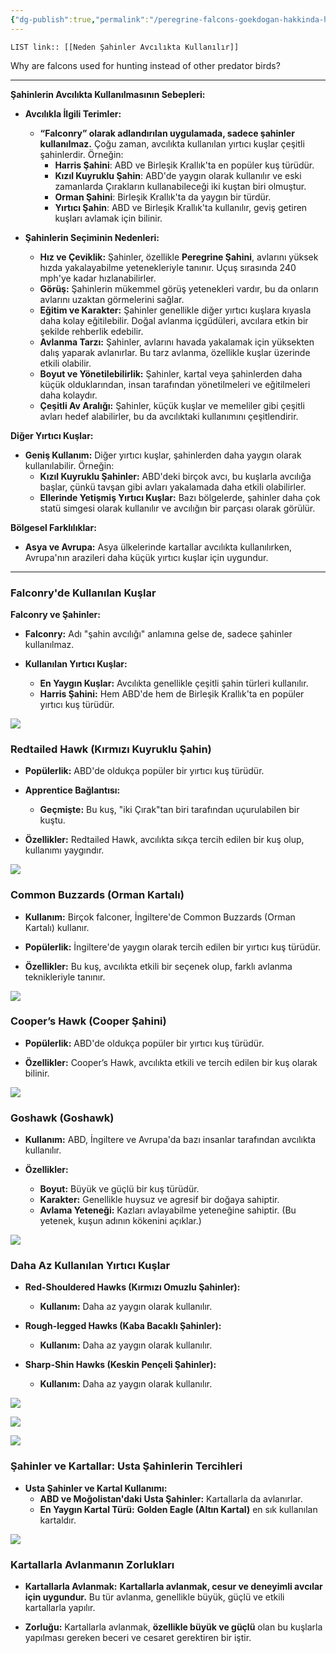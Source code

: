 ```yaml
---
{"dg-publish":true,"permalink":"/peregrine-falcons-goekdogan-hakkinda-hersey/genel-sahin-konulari/neden-sahinler-avcilikta-kullanilir/"}
---
```


`LIST link:: [[Neden Şahinler Avcılıkta Kullanılır]] `


Why are falcons used for hunting instead of other predator birds?

---

**Şahinlerin Avcılıkta Kullanılmasının Sebepleri:**

- **Avcılıkla İlgili Terimler:**

  - **“Falconry” olarak adlandırılan uygulamada, sadece şahinler kullanılmaz.** Çoğu zaman, avcılıkta kullanılan yırtıcı kuşlar çeşitli şahinlerdir. Örneğin:
    - **Harris Şahini**: ABD ve Birleşik Krallık'ta en popüler kuş türüdür.
    - **Kızıl Kuyruklu Şahin**: ABD'de yaygın olarak kullanılır ve eski zamanlarda Çırakların kullanabileceği iki kuştan biri olmuştur.
    - **Orman Şahini**: Birleşik Krallık'ta da yaygın bir türdür.
    - **Yırtıcı Şahin**: ABD ve Birleşik Krallık'ta kullanılır, geviş getiren kuşları avlamak için bilinir.

- **Şahinlerin Seçiminin Nedenleri:**

  - **Hız ve Çeviklik:** Şahinler, özellikle **Peregrine Şahini**, avlarını yüksek hızda yakalayabilme yetenekleriyle tanınır. Uçuş sırasında 240 mph'ye kadar hızlanabilirler.
  - **Görüş:** Şahinlerin mükemmel görüş yetenekleri vardır, bu da onların avlarını uzaktan görmelerini sağlar.
  - **Eğitim ve Karakter:** Şahinler genellikle diğer yırtıcı kuşlara kıyasla daha kolay eğitilebilir. Doğal avlanma içgüdüleri, avcılara etkin bir şekilde rehberlik edebilir.
  - **Avlanma Tarzı:** Şahinler, avlarını havada yakalamak için yüksekten dalış yaparak avlanırlar. Bu tarz avlanma, özellikle kuşlar üzerinde etkili olabilir.
  - **Boyut ve Yönetilebilirlik:** Şahinler, kartal veya şahinlerden daha küçük olduklarından, insan tarafından yönetilmeleri ve eğitilmeleri daha kolaydır.
  - **Çeşitli Av Aralığı:** Şahinler, küçük kuşlar ve memeliler gibi çeşitli avları hedef alabilirler, bu da avcılıktaki kullanımını çeşitlendirir.

**Diğer Yırtıcı Kuşlar:**

- **Geniş Kullanım:** Diğer yırtıcı kuşlar, şahinlerden daha yaygın olarak kullanılabilir. Örneğin:
  - **Kızıl Kuyruklu Şahinler:** ABD'deki birçok avcı, bu kuşlarla avcılığa başlar, çünkü tavşan gibi avları yakalamada daha etkili olabilirler.
  - **Ellerinde Yetişmiş Yırtıcı Kuşlar:** Bazı bölgelerde, şahinler daha çok statü simgesi olarak kullanılır ve avcılığın bir parçası olarak görülür.

**Bölgesel Farklılıklar:**

- **Asya ve Avrupa:** Asya ülkelerinde kartallar avcılıkta kullanılırken, Avrupa'nın arazileri daha küçük yırtıcı kuşlar için uygundur.

---
### **Falconry'de Kullanılan Kuşlar**

**Falconry ve Şahinler:**

- **Falconry:** Adı "şahin avcılığı" anlamına gelse de, sadece şahinler kullanılmaz.
    
- **Kullanılan Yırtıcı Kuşlar:**
    
    - **En Yaygın Kuşlar:** Avcılıkta genellikle çeşitli şahin türleri kullanılır.
    - **Harris Şahini:** Hem ABD'de hem de Birleşik Krallık'ta en popüler yırtıcı kuş türüdür.


![](https://qph.cf2.quoracdn.net/main-qimg-85e3e6c7e22536aab5e3ea64f5f9efcf-lq)

### **Redtailed Hawk (Kırmızı Kuyruklu Şahin)**

- **Popülerlik:** ABD'de oldukça popüler bir yırtıcı kuş türüdür.
    
- **Apprentice Bağlantısı:**
    
    - **Geçmişte:** Bu kuş, "iki Çırak"tan biri tarafından uçurulabilen bir kuştu.
- **Özellikler:** Redtailed Hawk, avcılıkta sıkça tercih edilen bir kuş olup, kullanımı yaygındır.

![](https://qph.cf2.quoracdn.net/main-qimg-bd30b47cd776507ecdc7d9468d313e82-lq)

### **Common Buzzards (Orman Kartalı)**

- **Kullanım:** Birçok falconer, İngiltere'de Common Buzzards (Orman Kartalı) kullanır.
    
- **Popülerlik:** İngiltere'de yaygın olarak tercih edilen bir yırtıcı kuş türüdür.
    
- **Özellikler:** Bu kuş, avcılıkta etkili bir seçenek olup, farklı avlanma teknikleriyle tanınır.

![](https://qph.cf2.quoracdn.net/main-qimg-e8ff3f9f3937c78988eb5ca1285d1acd-lq)

### **Cooper’s Hawk (Cooper Şahini)**

- **Popülerlik:** ABD'de oldukça popüler bir yırtıcı kuş türüdür.
    
- **Özellikler:** Cooper’s Hawk, avcılıkta etkili ve tercih edilen bir kuş olarak bilinir.

![](https://qph.cf2.quoracdn.net/main-qimg-0a6fc66d0ac62a43d7b0936923022a52-lq)

### **Goshawk (Goshawk)**

- **Kullanım:** ABD, İngiltere ve Avrupa'da bazı insanlar tarafından avcılıkta kullanılır.
    
- **Özellikler:**
    
    - **Boyut:** Büyük ve güçlü bir kuş türüdür.
    - **Karakter:** Genellikle huysuz ve agresif bir doğaya sahiptir.
    - **Avlama Yeteneği:** Kazları avlayabilme yeteneğine sahiptir. (Bu yetenek, kuşun adının kökenini açıklar.)

![](https://qph.cf2.quoracdn.net/main-qimg-a1d51709398adaa92a6c1cb986b276d5-lq)

### **Daha Az Kullanılan Yırtıcı Kuşlar**

- **Red-Shouldered Hawks (Kırmızı Omuzlu Şahinler):**
    
    - **Kullanım:** Daha az yaygın olarak kullanılır.
- **Rough-legged Hawks (Kaba Bacaklı Şahinler):**
    
    - **Kullanım:** Daha az yaygın olarak kullanılır.
- **Sharp-Shin Hawks (Keskin Pençeli Şahinler):**
    
    - **Kullanım:** Daha az yaygın olarak kullanılır.

![](https://qph.cf2.quoracdn.net/main-qimg-ff616a760bdc49113c1ed5b076860201-lq)

![](https://qph.cf2.quoracdn.net/main-qimg-2a3109fa1e88eb4f80ce3ee0d265059a-lq)

![](https://qph.cf2.quoracdn.net/main-qimg-85dd6061b2c6a5ae8551c73cada0e67c-lq)

### **Şahinler ve Kartallar: Usta Şahinlerin Tercihleri**

- **Usta Şahinler ve Kartal Kullanımı:**
    - **ABD ve Moğolistan'daki Usta Şahinler:** Kartallarla da avlanırlar.
    - **En Yaygın Kartal Türü:** **Golden Eagle (Altın Kartal)** en sık kullanılan kartaldır.

![](https://qph.cf2.quoracdn.net/main-qimg-1c606164a12971b5922ca56a82cc25cc-pjlq)

### **Kartallarla Avlanmanın Zorlukları**

- **Kartallarla Avlanmak:** **Kartallarla avlanmak, cesur ve deneyimli avcılar için uygundur.** Bu tür avlanma, genellikle büyük, güçlü ve etkili kartallarla yapılır.
    
- **Zorluğu:** Kartallarla avlanmak, **özellikle büyük ve güçlü** olan bu kuşlarla yapılması gereken beceri ve cesaret gerektiren bir iştir.
